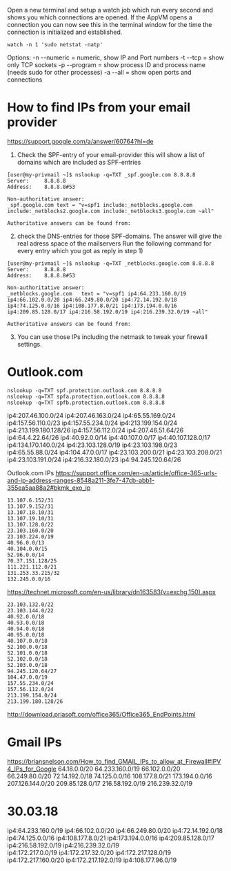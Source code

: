 Open a new terminal and setup a watch job which run every second and shows you which connections are opened.
If the AppVM opens a connection you can now see this in the terminal window for the time the connection is initialized and established.

```
watch -n 1 'sudo netstat -natp'
```
Options:
-n --numeric = numeric, show IP and Port numbers
-t --tcp = show only TCP sockets
-p --program = show process ID and process name (needs sudo for other processes)
-a --all = show open ports and connections


How to find IPs from your email provider
========================================
https://support.google.com/a/answer/60764?hl=de

1) Check the SPF-entry of your email-provider
   this will show a list of domains which are included as SPF-entries
```
[user@my-privmail ~]$ nslookup -q=TXT _spf.google.com 8.8.8.8
Server:		8.8.8.8
Address:	8.8.8.8#53

Non-authoritative answer:
_spf.google.com	text = "v=spf1 include:_netblocks.google.com include:_netblocks2.google.com include:_netblocks3.google.com ~all"

Authoritative answers can be found from:
```

2) check the DNS-entries for those SPF-domains. The answer will give the real adress space of the mailservers
   Run the following command for every entry which you got as reply in step 1)
```
[user@my-privmail ~]$ nslookup -q=TXT _netblocks.google.com 8.8.8.8
Server:		8.8.8.8
Address:	8.8.8.8#53

Non-authoritative answer:
_netblocks.google.com	text = "v=spf1 ip4:64.233.160.0/19 ip4:66.102.0.0/20 ip4:66.249.80.0/20 ip4:72.14.192.0/18 ip4:74.125.0.0/16 ip4:108.177.8.0/21 ip4:173.194.0.0/16 ip4:209.85.128.0/17 ip4:216.58.192.0/19 ip4:216.239.32.0/19 ~all"

Authoritative answers can be found from:
```

3) You can use those IPs including the netmask to tweak your firewall settings.






Outlook.com
===========
```
nslookup -q=TXT spf.protection.outlook.com 8.8.8.8
nslookup -q=TXT spfa.protection.outlook.com 8.8.8.8
nslookup -q=TXT spfb.protection.outlook.com 8.8.8.8
```

ip4:207.46.100.0/24
ip4:207.46.163.0/24
ip4:65.55.169.0/24
ip4:157.56.110.0/23
ip4:157.55.234.0/24
ip4:213.199.154.0/24
ip4:213.199.180.128/26
ip4:157.56.112.0/24
ip4:207.46.51.64/26
ip4:64.4.22.64/26
ip4:40.92.0.0/14
ip4:40.107.0.0/17
ip4:40.107.128.0/17
ip4:134.170.140.0/24
ip4:23.103.128.0/19
ip4:23.103.198.0/23
ip4:65.55.88.0/24
ip4:104.47.0.0/17
ip4:23.103.200.0/21
ip4:23.103.208.0/21
ip4:23.103.191.0/24
ip4:216.32.180.0/23
ip4:94.245.120.64/26


Outlook.com IPs
https://support.office.com/en-us/article/office-365-urls-and-ip-address-ranges-8548a211-3fe7-47cb-abb1-355ea5aa88a2#bkmk_exo_ip
```
13.107.6.152/31
13.107.9.152/31
13.107.18.10/31
13.107.19.10/31
13.107.128.0/22
23.103.160.0/20
23.103.224.0/19
40.96.0.0/13
40.104.0.0/15
52.96.0.0/14
70.37.151.128/25
111.221.112.0/21
131.253.33.215/32
132.245.0.0/16
```

https://technet.microsoft.com/en-us/library/dn163583(v=exchg.150).aspx

```
23.103.132.0/22
23.103.144.0/22
40.92.0.0/18
40.93.0.0/18
40.94.0.0/18
40.95.0.0/18
40.107.0.0/18
52.100.0.0/18
52.101.0.0/18
52.102.0.0/18
52.103.0.0/18
94.245.120.64/27
104.47.0.0/19
157.55.234.0/24
157.56.112.0/24
213.199.154.0/24
213.199.180.128/26
```

http://download.priasoft.com/office365/Office365_EndPoints.html




Gmail IPs
=========

https://briansnelson.com/How_to_find_GMAIL_IPs_to_allow_at_Firewall#IPV4_IPs_for_Google
64.18.0.0/20
64.233.160.0/19
66.102.0.0/20
66.249.80.0/20
72.14.192.0/18
74.125.0.0/16
108.177.8.0/21
173.194.0.0/16
207.126.144.0/20
209.85.128.0/17
216.58.192.0/19
216.239.32.0/19 

30.03.18
========

ip4:64.233.160.0/19
ip4:66.102.0.0/20
ip4:66.249.80.0/20
ip4:72.14.192.0/18
ip4:74.125.0.0/16
ip4:108.177.8.0/21
ip4:173.194.0.0/16
ip4:209.85.128.0/17
ip4:216.58.192.0/19
ip4:216.239.32.0/19      
ip4:172.217.0.0/19
ip4:172.217.32.0/20
ip4:172.217.128.0/19
ip4:172.217.160.0/20
ip4:172.217.192.0/19
ip4:108.177.96.0/19    

